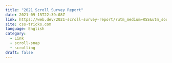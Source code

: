 ```yaml
---
title: "2021 Scroll Survey Report"
date: 2021-09-15T22:39:08Z
link: https://web.dev/2021-scroll-survey-report/?utm_medium=RSS&utm_source=news.12bit.vn
site: css-tricks.com
language: English
category:
  - Link
  - scroll-snap
  - scrolling
draft: false
---
```

